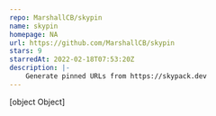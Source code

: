 ```yaml
---
repo: MarshallCB/skypin
name: skypin
homepage: NA
url: https://github.com/MarshallCB/skypin
stars: 9
starredAt: 2022-02-18T07:53:20Z
description: |-
    Generate pinned URLs from https://skypack.dev
---
```


[object Object]
